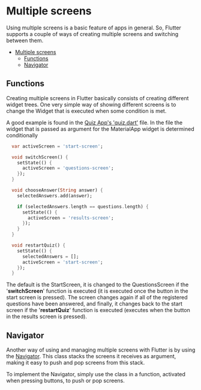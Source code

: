# Multiple screens

Using multiple screens is a basic feature of apps in general. So, Flutter supports a couple of ways of creating multiple screens and switching between them.

- [Multiple screens](#multiple-screens)
  - [Functions](#functions)
  - [Navigator](#navigator)

## Functions

Creating multiple screens in Flutter basically consists of creating different widget trees. One very simple way of showing different screens is to change the Widget that is executed when some condition is met.

A good example is found in the [Quiz App's 'quiz.dart'](/quiz_app/lib/quiz.dart) file. In the file the widget that is passed as argument for the MaterialApp widget is determined conditionally

```dart
  var activeScreen = 'start-screen';

  void switchScreen() {
    setState(() {
      activeScreen = 'questions-screen';
    });
  }

  void chooseAnswer(String answer) {
    selectedAnswers.add(answer);

    if (selectedAnswers.length == questions.length) {
      setState(() {
        activeScreen = 'results-screen';
      });
    }
  }

  void restartQuiz() {
    setState(() {
      selectedAnswers = [];
      activeScreen = 'start-screen';
    });
  }
```

The default is the StartScreen, it is changed to the QuestionsScreen if the '**switchScreen**' function is executed (it is executed once the button in the start screen is pressed). The screen changes again if all of the registered questions have been answered, and finally, it changes back to the start screen if the '**restartQuiz**' function is executed (executes when the button in the results screen is pressed).

## Navigator

Another way of using and managing multiple screens with Flutter is by using the [Navigator](../DART_BASICS/classes.md#navigator). This class stacks the screens it receives as argument, making it easy to push and pop screens from this stack.

To implement the Navigator, simply use the class in a function, activated when pressing buttons, to push or pop screens.

